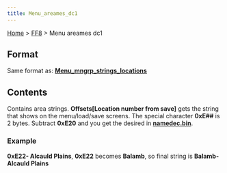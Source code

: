 ```yaml
---
title: Menu_areames_dc1
---
```


[Home](../Main_Page.md) > [FF8](../FF8.md) > Menu areames dc1

## Format

Same format as: **[Menu\_mngrp\_strings\_locations](http://wiki.ffrtt.ru/index.php/FF8/Menu_mngrp_strings_locations)**

## Contents

Contains area strings. **Offsets\[Location number from save\]** gets the string that shows on the menu/load/save screens. The special character **0xE\#\#** is 2 bytes. Subtract **0xE20** and you get the desired in **[namedec.bin](Main_namedic.md)**.

### Example

**0xE22- Alcauld Plains**, **0xE22** becomes **Balamb**, so final string is **Balamb- Alcauld Plains**
